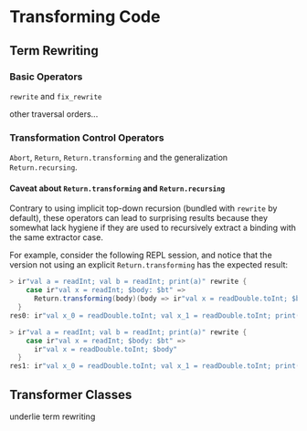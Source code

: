 # Transforming Code

## Term Rewriting

### Basic Operators

`rewrite` and `fix_rewrite`

other traversal orders...


### Transformation Control Operators

`Abort`, `Return`, `Return.transforming` and the generalization `Return.recursing`.

#### Caveat about `Return.transforming` and `Return.recursing`

Contrary to using implicit top-down recursion (bundled with `rewrite` by default),
these operators can lead to surprising results because they somewhat lack hygiene
if they are used to recursively extract a binding with the same extractor case.

For example, consider the following REPL session,
and notice that the version not using an explicit `Return.transforming` 
has the expected result:

```scala
> ir"val a = readInt; val b = readInt; print(a)" rewrite {
    case ir"val x = readInt; $body: $bt" =>
      Return.transforming(body)(body => ir"val x = readDouble.toInt; $body")
  }
res0: ir"val x_0 = readDouble.toInt; val x_1 = readDouble.toInt; print(x_1)"  // prints `x_1` ... oops

> ir"val a = readInt; val b = readInt; print(a)" rewrite {
    case ir"val x = readInt; $body: $bt" =>
      ir"val x = readDouble.toInt; $body"
  }
res1: ir"val x_0 = readDouble.toInt; val x_1 = readDouble.toInt; print(x_0)"  // prints `x_0`, okay
```

## Transformer Classes

underlie term rewriting





